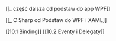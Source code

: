 [[_ część dalsza od podstaw do app WPF]]

[[_ C Sharp od Podstaw do WPF i XAML]]


[[10.1 Binding]]
[[10.2 Eventy i Delegaty]]














